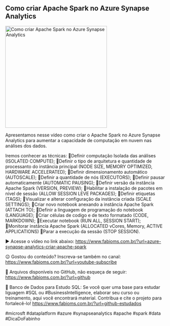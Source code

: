 ## Como criar Apache Spark no Azure Synapse Analytics

<img src="https://fabioms.com.br/uploads/youtube/Slide73.png" alt="Como criar Apache Spark no Azure Synapse Analytics" title="Azure Synapse Analytics" width="320"/>

Apresentamos nesse vídeo como criar o Apache Spark no Azure Synapse Analytics para aumentar a capacidade de computação em nuvem nas análises dos dados.

Iremos conhecer as técnicas:
🔹Definir computação Isolada das análises (ISOLATED COMPUTE);
🔹Definir o tipo de arquitetura e quantidade de processanto do instância principal (NODE SIZE, MEMORY OPTIMIZED, HARDWARE ACCELERATED);
🔹Definir dimensionamento automático (AUTOSCALE);
🔹Definir a quantidade de nós (EXECUTORS);
🔹Definir pausar automaticamente (AUTOMATIC PAUSING);
🔹Definir versão da instância Apache Spark (VERSION, PREVIEW);
🔹Habilitar a instalação de pacotes em nível de sessão (ALLOW SESSION LEVE PACKAGES);
🔹Definir etiquetas (TAGS);
🔹Visualizar e alterar configuração da instância criada (SCALE SETTINGS);
🔹Criar novo notebook anexando a instância Apache Spark (ATTACH TO);
🔹Definir a linguagem de programação do notebook (LANGUAGE);
🔹Criar células de codigo e de texto formatado (CODE, MARKDOWN);
🔹Executar notebook (RUN ALL, SESSION START);
🔹Monitorar instância Apache Spark (ALLOCATED vCores, Memory, ACTIVE APPLICATIONS)
🔹Parar a execução da sessão (STOP SESSION).

▶️ Acesse o vídeo no link abaixo:
https://www.fabioms.com.br/?url=azure-synapse-analytics-criar-apache-spark

😉 Gostou do conteúdo? Inscreva-se também no canal:
https://www.fabioms.com.br/?url=youtube-subscribe

📁 Arquivos disponíveis no GitHub, não esqueça de seguir:
https://www.fabioms.com.br/?url=github

🎁 Banco de Dados para Estudo SQL:
Se você quer uma base para estudar liguagem #SQL ou #BusinessIntelligence, elaborar seu curso ou treinamento, aqui você encontrará material. 
Contribua e cite o projeto para fortalecê-lo!
https://www.fabioms.com.br/?url=github-estudados

#microsft #dataplatform #azure #synapseanalytics #apache #spark  #data #DicaDoFabinho